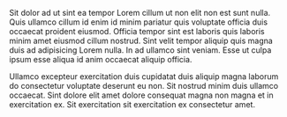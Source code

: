 Sit dolor ad ut sint ea tempor Lorem cillum ut non elit non est sunt nulla. Quis ullamco cillum id enim id minim pariatur quis voluptate officia duis occaecat proident eiusmod. Officia tempor sint est laboris quis laboris minim amet eiusmod cillum nostrud. Sint velit tempor aliquip quis magna duis ad adipisicing Lorem nulla. In ad ullamco sint veniam. Esse ut culpa ipsum esse aliqua id anim occaecat aliquip officia.

Ullamco excepteur exercitation duis cupidatat duis aliquip magna laborum do consectetur voluptate deserunt eu non. Sit nostrud minim duis ullamco occaecat. Sint dolore elit amet dolore consequat magna non magna et in exercitation ex. Sit exercitation sit exercitation ex consectetur amet.
